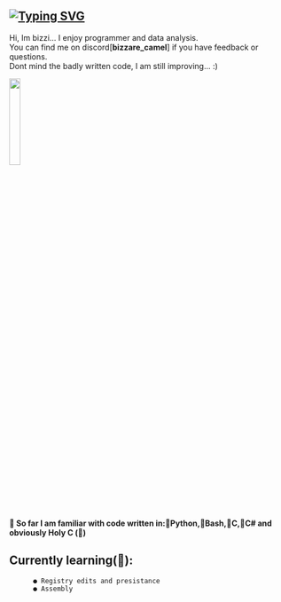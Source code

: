 ## <a href="https://git.io/typing-svg"><img src="https://readme-typing-svg.demolab.com?font=Pixelify+Sans&size=25&pause=1000&color=F7905D&width=700&separator=%3C&lines=if+(!goal)+%7BReTry(+);%7D+else+%7Bxp%2B%2B;+newgoal(xp);%7D%3Cwhile+(doubt)+%7B+ignore();+continue;%7D%3C%23include+%22happiness.h%22+%2F%2F+%3A)" alt="Typing SVG" /></a>

Hi, Im bizzi... I enjoy programmer and data analysis. <br>
You can find me on discord[**bizzare_camel**] if you have feedback or questions. <br>
Dont mind the badly written code, I am still improving...  :)<br>

<img width="20%" src="https://images-wixmp-ed30a86b8c4ca887773594c2.wixmp.com/f/4e7d01ce-8c31-45b6-904d-364d6b2602df/ddnwsmt-a2fc6de3-2238-4c3f-8387-9f06c90e1f6e.png?token=eyJ0eXAiOiJKV1QiLCJhbGciOiJIUzI1NiJ9.eyJzdWIiOiJ1cm46YXBwOjdlMGQxODg5ODIyNjQzNzNhNWYwZDQxNWVhMGQyNmUwIiwiaXNzIjoidXJuOmFwcDo3ZTBkMTg4OTgyMjY0MzczYTVmMGQ0MTVlYTBkMjZlMCIsIm9iaiI6W1t7InBhdGgiOiJcL2ZcLzRlN2QwMWNlLThjMzEtNDViNi05MDRkLTM2NGQ2YjI2MDJkZlwvZGRud3NtdC1hMmZjNmRlMy0yMjM4LTRjM2YtODM4Ny05ZjA2YzkwZTFmNmUucG5nIn1dXSwiYXVkIjpbInVybjpzZXJ2aWNlOmZpbGUuZG93bmxvYWQiXX0.sceSLWWX81w2-381wIRKdWOkNKlGOpcwrjv4p12TirE"> 

__🔶 So far I am familiar with code written in:🔸Python,🔸Bash,🔸C,🔸C# and obviously Holy C (🧡)__
## **Currently learning(📙)**:
          ● Registry edits and presistance
          ● Assembly

